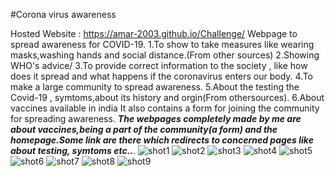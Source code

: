#Corona virus awareness

Hosted Website : https://amar-2003.github.io/Challenge/
Webpage to spread awareness for COVID-19.
  1.To show to take measures like wearing masks,washing hands and social distance.(From other sources)
  2.Showing WHO's advice/
  3.To provide correct information to the society , like how does it spread and what happens if the coronavirus enters our body.
  4.To make a large community to spread awareness.
  5.About the testing the Covid-19 , symtoms,about its history and orgin(From othersources).
  6.About vaccines available in india
It also contains a form for joining the community for spreading awareness.
***The webpages completely made by me are about vaccines,being a part of the community(a form) and the homepage.Some link are there which redirects to concerned pages like about testing, symtoms etc..***.
![shot1](https://user-images.githubusercontent.com/73783193/109388943-1e610d00-7930-11eb-9e78-1184a9a2e666.png)
![shot2](https://user-images.githubusercontent.com/73783193/109388945-20c36700-7930-11eb-8c4b-2ff9a0e6008a.png)
![shot3](https://user-images.githubusercontent.com/73783193/109388946-21f49400-7930-11eb-82e9-ff5aedc2bc18.png)
![shot4](https://user-images.githubusercontent.com/73783193/109388947-2325c100-7930-11eb-9df1-6a36beb95849.png)
![shot5](https://user-images.githubusercontent.com/73783193/109388948-2456ee00-7930-11eb-8dd3-9f5997a2a63e.png)
![shot6](https://user-images.githubusercontent.com/73783193/109388949-24ef8480-7930-11eb-8afe-1a7622a0ee5c.png)
![shot7](https://user-images.githubusercontent.com/73783193/109391991-adc1ec80-793f-11eb-8143-f3993001def3.png)
![shot8](https://user-images.githubusercontent.com/73783193/109391996-af8bb000-793f-11eb-9a9c-e2535afb2219.png)
![shot9](https://user-images.githubusercontent.com/73783193/109391997-b0244680-793f-11eb-9160-cf8edf67e2b0.png)


